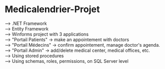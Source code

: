 # Medicalendrier-Projet
--> .NET Framework</br>
--> Entity Framework</br>
--> Winforms project with 3 applications</br>
--> "Portail Patients" -> make an appointement with doctors</br>
--> "Portail Médecins" -> confirm appointement, manage doctor's agenda.</br>
--> "Portail Admin" -> add/delete medical center, medical offices, etc.</br>
--> Using stored procedures</br>
--> Using schemas, roles, permissions, on SQL Server level</br>
